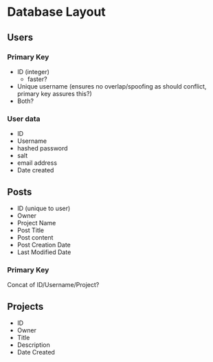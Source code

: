 # Database Layout

## Users

### Primary Key
- ID (integer)
    - faster?
- Unique username (ensures no overlap/spoofing as should conflict, primary key assures this?)
- Both?

### User data

+ ID
+ Username
+ hashed password
+ salt
+ email address
+ Date created

## Posts

+ ID (unique to user)
+ Owner
+ Project Name
+ Post Title
+ Post content
+ Post Creation Date
+ Last Modified Date

### Primary Key
Concat of ID/Username/Project?

## Projects

+ ID
+ Owner
+ Title
+ Description
+ Date Created
